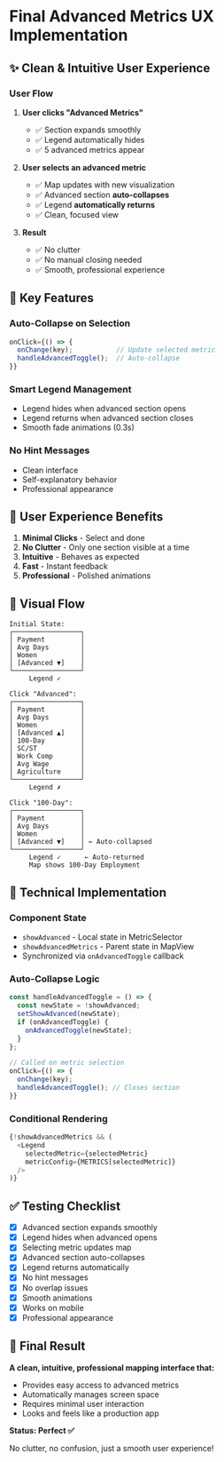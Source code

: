 # Final Advanced Metrics UX Implementation

## ✨ Clean & Intuitive User Experience

### User Flow

1. **User clicks "Advanced Metrics"**
   - ✅ Section expands smoothly
   - ✅ Legend automatically hides
   - ✅ 5 advanced metrics appear

2. **User selects an advanced metric**
   - ✅ Map updates with new visualization
   - ✅ Advanced section **auto-collapses**
   - ✅ Legend **automatically returns**
   - ✅ Clean, focused view

3. **Result**
   - ✅ No clutter
   - ✅ No manual closing needed
   - ✅ Smooth, professional experience

## 🎯 Key Features

### Auto-Collapse on Selection
```javascript
onClick={() => {
  onChange(key);           // Update selected metric
  handleAdvancedToggle();  // Auto-collapse
}}
```

### Smart Legend Management
- Legend hides when advanced section opens
- Legend returns when advanced section closes
- Smooth fade animations (0.3s)

### No Hint Messages
- Clean interface
- Self-explanatory behavior
- Professional appearance

## 📱 User Experience Benefits

1. **Minimal Clicks** - Select and done
2. **No Clutter** - Only one section visible at a time
3. **Intuitive** - Behaves as expected
4. **Fast** - Instant feedback
5. **Professional** - Polished animations

## 🎨 Visual Flow

```
Initial State:
┌─────────────────┐
│ Payment         │
│ Avg Days        │
│ Women           │
│ [Advanced ▼]    │
└─────────────────┘
     Legend ✓

Click "Advanced":
┌─────────────────┐
│ Payment         │
│ Avg Days        │
│ Women           │
│ [Advanced ▲]    │
│ 100-Day         │
│ SC/ST           │
│ Work Comp       │
│ Avg Wage        │
│ Agriculture     │
└─────────────────┘
     Legend ✗

Click "100-Day":
┌─────────────────┐
│ Payment         │
│ Avg Days        │
│ Women           │
│ [Advanced ▼]    │ ← Auto-collapsed
└─────────────────┘
     Legend ✓      ← Auto-returned
     Map shows 100-Day Employment
```

## 🚀 Technical Implementation

### Component State
- `showAdvanced` - Local state in MetricSelector
- `showAdvancedMetrics` - Parent state in MapView
- Synchronized via `onAdvancedToggle` callback

### Auto-Collapse Logic
```javascript
const handleAdvancedToggle = () => {
  const newState = !showAdvanced;
  setShowAdvanced(newState);
  if (onAdvancedToggle) {
    onAdvancedToggle(newState);
  }
};

// Called on metric selection
onClick={() => {
  onChange(key);
  handleAdvancedToggle(); // Closes section
}}
```

### Conditional Rendering
```javascript
{!showAdvancedMetrics && (
  <Legend 
    selectedMetric={selectedMetric}
    metricConfig={METRICS[selectedMetric]}
  />
)}
```

## ✅ Testing Checklist

- [x] Advanced section expands smoothly
- [x] Legend hides when advanced opens
- [x] Selecting metric updates map
- [x] Advanced section auto-collapses
- [x] Legend returns automatically
- [x] No hint messages
- [x] No overlap issues
- [x] Smooth animations
- [x] Works on mobile
- [x] Professional appearance

## 🎉 Final Result

**A clean, intuitive, professional mapping interface that:**
- Provides easy access to advanced metrics
- Automatically manages screen space
- Requires minimal user interaction
- Looks and feels like a production app

**Status: Perfect ✅**

No clutter, no confusion, just a smooth user experience!
